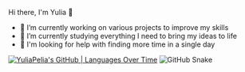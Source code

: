 Hi there, I'm Yulia 👋
- 🔭 I’m currently working on various projects to improve my skills
- 🌱 I’m currently studying everything I need to bring my ideas to life
- 🤔 I'm looking for help with finding more time in a single day

[![YuliaPelia's GitHub | Languages Over Time](https://stats.quira.sh/YuliaPelia/languages-over-time?theme=dark)](https://quira.sh?utm_source=widgets&utm_campaign=YuliaPelia)
![GitHub Snake](https://github.com/YuliaPelia/YuliaPelia/raw/output/github-contribution-grid-snake.svg)


<!--
**YuliaPelia/YuliaPelia** is a ✨ _special_ ✨ repository because its `README.md` (this file) appears on your GitHub profile.

Here are some ideas to get you started:

- 🔭 I’m currently working on ...
- 🌱 I’m currently learning ...
- 👯 I’m looking to collaborate on ...
- 🤔 I’m looking for help with ...
- 💬 Ask me about ...
- 📫 How to reach me: ...
- 😄 Pronouns: ...
- ⚡ Fun fact: ...
My stack:
![JS](https://upload.wikimedia.org/wikipedia/commons/thumb/9/99/Unofficial_JavaScript_logo_2.svg/1200px-Unofficial_JavaScript_logo_2.svg.png)
-->



